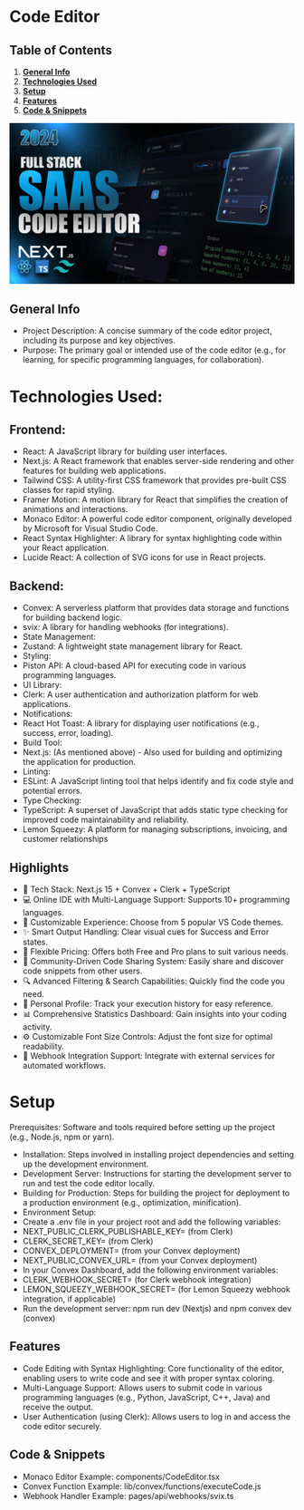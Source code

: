 # Code Editor

## Table of Contents
1. [**General Info**](#general-info)
2. [**Technologies Used**](#technologies-used)
3. [**Setup**](#setup)
4. [**Features**](#features) 
5. [**Code & Snippets**](#codesnippets)

![Demo App](/public/screenshot-for-readme.png)


## General Info
*   Project Description: A concise summary of the code editor project, including its purpose and key objectives.
*   Purpose: The primary goal or intended use of the code editor (e.g., for learning, for specific programming languages, for collaboration).

# Technologies Used:

## Frontend:

*   React: A JavaScript library for building user interfaces.
*   Next.js: A React framework that enables server-side rendering and other features for building web applications.
*   Tailwind CSS: A utility-first CSS framework that provides pre-built CSS classes for rapid styling.
*   Framer Motion: A motion library for React that simplifies the creation of animations and interactions.
*   Monaco Editor: A powerful code editor component, originally developed by Microsoft for Visual Studio Code.
*   React Syntax Highlighter: A library for syntax highlighting code within your React application.
*   Lucide React: A collection of SVG icons for use in React projects.
  
  ## Backend:
  
*   Convex: A serverless platform that provides data storage and functions for building backend logic.
*   svix: A library for handling webhooks (for integrations).
*   State Management:
*   Zustand: A lightweight state management library for React.
*   Styling:
*   Piston API: A cloud-based API for executing code in various programming languages.
*   UI Library:
*   Clerk: A user authentication and authorization platform for web applications.
*   Notifications:
*   React Hot Toast: A library for displaying user notifications (e.g., success, error, loading).
*   Build Tool:
*   Next.js: (As mentioned above) - Also used for building and optimizing the application for production.
*    Linting:
*   ESLint: A JavaScript linting tool that helps identify and fix code style and potential errors.
*   Type Checking:
*   TypeScript: A superset of JavaScript that adds static type checking for improved code maintainability and reliability.
* Lemon Squeezy: A platform for managing subscriptions, invoicing, and customer relationships
## Highlights
*   🚀 Tech Stack: Next.js 15 + Convex + Clerk + TypeScript
*   💻 Online IDE with Multi-Language Support: Supports 10+ programming languages.
*   🎨 Customizable Experience: Choose from 5 popular VS Code themes.
*   ✨ Smart Output Handling: Clear visual cues for Success and Error states.
*   💎 Flexible Pricing: Offers both Free and Pro plans to suit various needs.
*   🤝 Community-Driven Code Sharing System: Easily share and discover code snippets from other users.
*   🔍 Advanced Filtering & Search Capabilities: Quickly find the code you need.
*   👤 Personal Profile: Track your execution history for easy reference.
*   📊 Comprehensive Statistics Dashboard: Gain insights into your coding activity.
*   ⚙️ Customizable Font Size Controls: Adjust the font size for optimal readability.
*   🔗 Webhook Integration Support: Integrate with external services for automated workflows.
  # Setup
  Prerequisites: Software and tools required before setting up the project (e.g., Node.js, npm or yarn).
*   Installation: Steps involved in installing project dependencies and setting up the development environment.
*   Development Server: Instructions for starting the development server to run and test the code editor locally.
*   Building for Production: Steps for building the project for deployment to a production environment (e.g., optimization, minification).
*  Environment Setup:
*   Create a .env file in your project root and add the following variables:
*   NEXT_PUBLIC_CLERK_PUBLISHABLE_KEY= (from Clerk)
*   CLERK_SECRET_KEY= (from Clerk)
*   CONVEX_DEPLOYMENT= (from your Convex deployment)
*   NEXT_PUBLIC_CONVEX_URL= (from your Convex deployment)
*   In your Convex Dashboard, add the following environment variables:
*   CLERK_WEBHOOK_SECRET= (for Clerk webhook integration)
*   LEMON_SQUEEZY_WEBHOOK_SECRET= (for Lemon Squeezy webhook integration, if applicable)
*   Run the development server: npm run dev (Nextjs) and npm convex dev (convex)
  ## Features
*  Code Editing with Syntax Highlighting: Core functionality of the editor, enabling users to write code and see it with proper syntax coloring.
*    Multi-Language Support: Allows users to submit code in various programming languages (e.g., Python, JavaScript, C++, Java) and receive the output.
*   User Authentication (using Clerk): Allows users to log in and access the code editor securely.
   ## Code & Snippets
*   Monaco Editor Example:
    components/CodeEditor.tsx
*   Convex Function Example:
    lib/convex/functions/executeCode.js
*   Webhook Handler Example:
    pages/api/webhooks/svix.ts

